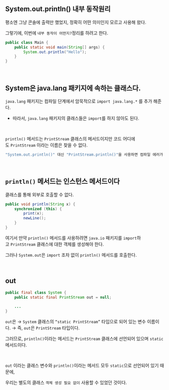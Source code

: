 ## System.out.println() 내부 동작원리

평소엔 그냥 콘솔에 출력만 했었지, 정확히 어떤 의미인지 모르고 사용해 왔다.

그렇기에, 이번에 `내부 동작이 어떤지?`정리를 하려고 한다.

```java
public class Main {
    public static void main(String[] args) {
        System.out.println("Hello");
    }
}
```

<br/>

## System은 java.lang 패키지에 속하는 클래스다.

`java.lang` 패키지는 컴파일 단계에서 암묵적으로 `import java.lang.*` 를 추가 해준다.

- 따라서, `java.lang` 패키지의 클래스들은 `import`를 하지 않아도 된다.

<br/>

`println()` 메서드는 `PrintStream` 클래스의 메서드이지만 코드 어디에도 `PrintStream` 이라는 이름은 찾을 수 없다.

```java
"System.out.println()" 대신 "PrintStream.println()"을 사용하면 컴파일 에러가 발생한다.
```

<br/>

## `println()` 메서드는 인스턴스 메서드이다

클래스를 통해 외부로 호출할 수 없다. 

```java
public void println(String x) {
    synchronized (this) {
        print(x);
        newLine();
    }
}
```

여기서 만약 `println()` 메서드를 사용하려면 `java.io` 패키지를 `import`하고 `PrintStream` 클래스에 대한 객체를 생성해야 한다. 

그러나 `System.out`은 `import` 조차 없이 `println()` 메서드를 호출한다.

<br/>

## out

```java
public final class System {
    public static final PrintStream out = null;
    
    ...
}
```

`out`은 → `System` 클래스의 `“static PrintStream”` 타입으로 되어 있는 변수 이름이다. → 즉, `out`은 `PrintStream` 타입이다.

그러므로, `println()`이라는 메서드는 `PrintStream` 클래스에 선언되어 있으며 `static` 메서드이다.

<br/>

`out` 이라는 클래스 변수와 `println()`이라는 메서드 모두 `static`으로 선언되어 있기 때문에, 

우리는 별도의 클래스 `객체 생성 필요 없이` 사용할 수 있었던 것이다.

